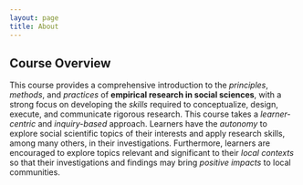 ```yaml
---
layout: page
title: About
---
```


## Course Overview  
This course provides a comprehensive introduction to the *principles*, *methods*, and *practices* of **empirical research in social sciences**, with a strong focus on developing the *skills* required to conceptualize, design, execute, and communicate rigorous research. This course takes a *learner-centric* and *inquiry-based* approach. Learners have the *autonomy* to explore social scientific topics of their interests and apply research skills, among many others, in their investigations. Furthermore, learners are encouraged to explore topics relevant and significant to their *local contexts* so that their investigations and findings may bring *positive impacts* to local communities.

